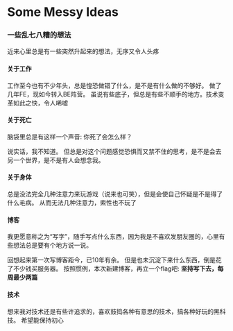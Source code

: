 # Some Messy Ideas


### 一些乱七八糟的想法
近来心里总是有一些突然升起来的想法，无序又令人头疼

#### 关于工作
工作至今也有不少年头，总是惶恐做错了什么，是不是有什么做的不够好。
做了几年FE，现如今转入BE阵营。 虽说有些底子，但总是有些不顺手的地方。技术变革如此之快，令人唏嘘

#### 关于死亡
脑袋里总是有这样一个声音: 你死了会怎么样？ 

说实话，我不知道。 但总是对这个问题感觉恐惧而又禁不住的思考，是不是会去另一个世界，是不是有人会想念我。

#### 关于身体
总是没法完全几种注意力来玩游戏（说来也可笑），但是会使自己怀疑是不是得了什么毛病。 从而无法几种注意力，索性也不玩了

#### 博客
我更愿意称之为“写字”，随手写点什么东西，因为我是不喜欢发朋友圈的，心里有些想法总是要有个地方说一说。 

回想起来第一次写博客距今，已10年有余。 但是也未沉淀下来什么东西，倒是花了不少钱买服务器。 按照惯例，本次新建博客，再立一个flag吧: **坚持写下去，每周最少两篇**


#### 技术
想来我对技术还是有些许追求的，喜欢鼓捣各种有意思的技术，搞各种好玩的黑科技。 希望能保持初心
